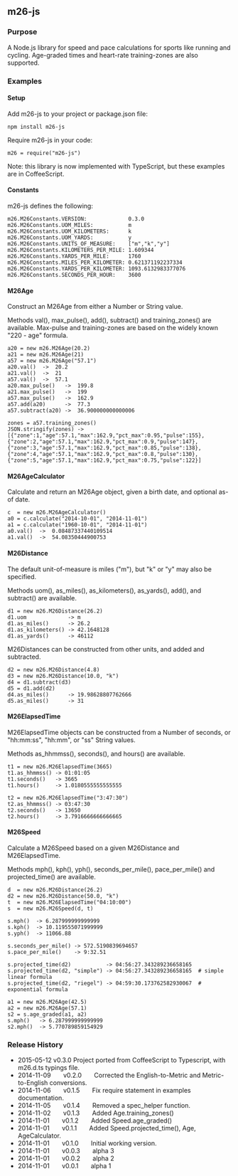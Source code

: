 ## m26-js

### Purpose

A Node.js library for speed and pace calculations for sports like running and cycling.
Age-graded times and heart-rate training-zones are also supported.

### Examples

#### Setup

Add m26-js to your project or package.json file:
```
npm install m26-js
```

Require m26-js in your code:
```
m26 = require("m26-js")
```

Note: this library is now implemented with TypeScript, but these examples are in CoffeeScript.

#### Constants

m26-js defines the following:
```
m26.M26Constants.VERSION:             0.3.0
m26.M26Constants.UOM_MILES:           m
m26.M26Constants.UOM_KILOMETERS:      k
m26.M26Constants.UOM_YARDS:           y
m26.M26Constants.UNITS_OF_MEASURE:    ["m","k","y"]
m26.M26Constants.KILOMETERS_PER_MILE: 1.609344
m26.M26Constants.YARDS_PER_MILE:      1760
m26.M26Constants.MILES_PER_KILOMETER: 0.621371192237334
m26.M26Constants.YARDS_PER_KILOMETER: 1093.6132983377076
m26.M26Constants.SECONDS_PER_HOUR:    3600
```

#### M26Age

Construct an M26Age from either a Number or String value.

Methods val(), max_pulse(), add(), subtract() and training_zones() are available.
Max-pulse and training-zones are based on the widely known "220 - age" formula.
```
a20 = new m26.M26Age(20.2)
a21 = new m26.M26Age(21)
a57 = new m26.M26Age("57.1")
a20.val()  ->  20.2
a21.val()  ->  21
a57.val()  ->  57.1
a20.max_pulse()   ->  199.8
a21.max_pulse()   ->  199
a57.max_pulse()   ->  162.9
a57.add(a20)      ->  77.3
a57.subtract(a20) ->  36.900000000000006

zones = a57.training_zones()
JSON.stringify(zones) -> [{"zone":1,"age":57.1,"max":162.9,"pct_max":0.95,"pulse":155},{"zone":2,"age":57.1,"max":162.9,"pct_max":0.9,"pulse":147},{"zone":3,"age":57.1,"max":162.9,"pct_max":0.85,"pulse":138},{"zone":4,"age":57.1,"max":162.9,"pct_max":0.8,"pulse":130},{"zone":5,"age":57.1,"max":162.9,"pct_max":0.75,"pulse":122}]
```

#### M26AgeCalculator

Calculate and return an M26Age object, given a birth date, and optional as-of date.

```
c  = new m26.M26AgeCalculator()
a0 = c.calculate("2014-10-01", "2014-11-01")
a1 = c.calculate("1960-10-01", "2014-11-01")
a0.val()  ->  0.08487337440109514
a1.val()  ->  54.08350444900753
```

#### M26Distance

The default unit-of-measure is miles ("m"), but "k" or "y" may also be specified.

Methods uom(), as_miles(), as_kilometers(), as_yards(), add(), and subtract() are available.
```
d1 = new m26.M26Distance(26.2)
d1.uom             -> m
d1.as_miles()      -> 26.2
d1.as_kilometers() -> 42.1648128
d1.as_yards()      -> 46112
```

M26Distances can be constructed from other units, and added and subtracted.
```
d2 = new m26.M26Distance(4.8)
d3 = new m26.M26Distance(10.0, "k")
d4 = d1.subtract(d3)
d5 = d1.add(d2)
d4.as_miles()      -> 19.98628807762666
d5.as_miles()      -> 31
```
#### M26ElapsedTime

M26ElapsedTime objects can be constructed from a Number of seconds, or "hh:mm:ss", "hh:mm", or "ss" String values.

Methods as_hhmmss(), seconds(), and hours() are available.
```
t1 = new m26.M26ElapsedTime(3665)
t1.as_hhmmss() -> 01:01:05
t1.seconds()   -> 3665
t1.hours()     -> 1.0180555555555555

t2 = new m26.M26ElapsedTime("3:47:30")
t2.as_hhmmss() -> 03:47:30
t2.seconds()   -> 13650
t2.hours()     -> 3.7916666666666665
```

#### M26Speed

Calculate a M26Speed based on a given M26Distance and M26ElapsedTime.

Methods mph(), kph(), yph(), seconds_per_mile(), pace_per_mile() and projected_time() are available.
```
d  = new m26.M26Distance(26.2)
d2 = new m26.M26Distance(50.0, "k")
t  = new m26.M26ElapsedTime("04:10:00")
s  = new m26.M26Speed(d, t)

s.mph()  -> 6.287999999999999
s.kph()  -> 10.119555071999999
s.yph()  -> 11066.88

s.seconds_per_mile() -> 572.5190839694657
s.pace_per_mile()    -> 9:32.51

s.projected_time(d2)           -> 04:56:27.343289236658165
s.projected_time(d2, "simple") -> 04:56:27.343289236658165  # simple linear formula
s.projected_time(d2, "riegel") -> 04:59:30.173762582930067  # exponential formula

a1 = new m26.M26Age(42.5)
a2 = new m26.M26Age(57.1)
s2 = s.age_graded(a1, a2)
s.mph()   -> 6.287999999999999
s2.mph()  -> 5.770789859154929
```

### Release History

* 2015-05-12  v0.3.0  Project ported from CoffeeScript to Typescript, with m26.d.ts typings file.
* 2014-11-09  v0.2.0  Corrected the English-to-Metric and Metric-to-English conversions.
* 2014-11-06  v0.1.5  Fix require statement in examples documentation.
* 2014-11-05  v0.1.4  Removed a spec_helper function.
* 2014-11-02  v0.1.3  Added Age.training_zones()
* 2014-11-01  v0.1.2  Added Speed.age_graded()
* 2014-11-01  v0.1.1  Added Speed.projected_time(), Age, AgeCalculator.
* 2014-11-01  v0.1.0  Initial working version.
* 2014-11-01  v0.0.3  alpha 3
* 2014-11-01  v0.0.2  alpha 2
* 2014-11-01  v0.0.1  alpha 1
